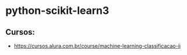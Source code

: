 # python-scikit-learn3

## Cursos:
- https://cursos.alura.com.br/course/machine-learning-classificacao-ii